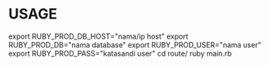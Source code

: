 # USAGE
export RUBY_PROD_DB_HOST="nama/ip host"
export RUBY_PROD_DB="nama database"
export RUBY_PROD_USER="nama user"
export RUBY_PROD_PASS="katasandi user"
cd route/
ruby main.rb